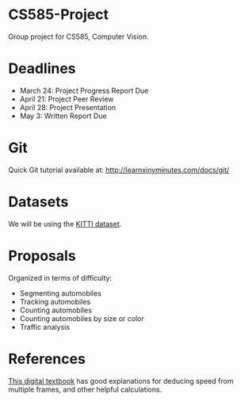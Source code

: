 CS585-Project
=============

Group project for CS585, Computer Vision.

# Deadlines

* March 24: Project Progress Report Due
* April 21: Project Peer Review
* April 28: Project Presentation
* May 3: Written Report Due

# Git

Quick Git tutorial available at: http://learnxinyminutes.com/docs/git/

# Datasets

We will be using the [KITTI dataset](http://www.cvlibs.net/datasets/kitti/).

# Proposals

Organized in terms of difficulty:

* Segmenting automobiles
* Tracking automobiles
* Counting automobiles
* Counting automobiles by size or color
* Traffic analysis

# References

[This digital textbook](http://packtlib.packtpub.com/library/9781849517829/ch04) has good explanations for deducing speed from multiple frames, and other helpful calculations.
